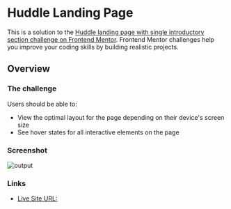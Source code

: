 # Huddle Landing Page
 
This is a solution to the [Huddle landing page with single introductory section challenge on Frontend Mentor](https://www.frontendmentor.io/challenges/huddle-landing-page-with-a-single-introductory-section-B_2Wvxgi0). Frontend Mentor challenges help you improve your coding skills by building realistic projects. 

## Overview

### The challenge

Users should be able to:

- View the optimal layout for the page depending on their device's screen size
- See hover states for all interactive elements on the page


### Screenshot

![output](https://user-images.githubusercontent.com/62498978/131704666-484b21b8-c300-455a-83b5-0f0212b3ab36.png)


### Links

- [Live Site URL:](https://zynpnaz.github.io/Huddle-Landing-Page/)




